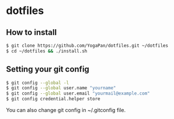 # dotfiles

## How to install
```sh
$ git clone https://github.com/YogaPan/dotfiles.git ~/dotfiles
$ cd ~/dotfiles && ./install.sh
```

## Setting your git config
```sh
$ git config --global -l
$ git config --global user.name "yourname"
$ git config --global user.email "yourmail@example.com"
$ git config credential.helper store
```

You can also change git config in ~/.gitconfig file.
